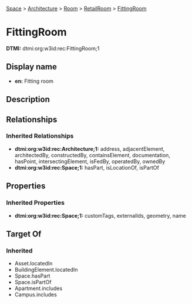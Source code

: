 [Space](../../../Space.md) > [Architecture](../../Architecture.md) > [Room](../Room.md) > [RetailRoom](RetailRoom.md) > [FittingRoom](.)
# FittingRoom
**DTMI:** dtmi:org:w3id:rec:FittingRoom;1
## Display name
- **en:** Fitting room
## Description
## Relationships
### Inherited Relationships
* **dtmi:org:w3id:rec:Architecture;1:** address, adjacentElement, architectedBy, constructedBy, containsElement, documentation, hasPoint, intersectingElement, isFedBy, operatedBy, ownedBy
* **dtmi:org:w3id:rec:Space;1:** hasPart, isLocationOf, isPartOf
## Properties
### Inherited Properties
* **dtmi:org:w3id:rec:Space;1:** customTags, externalIds, geometry, name
## Target Of
### Inherited
* Asset.locatedIn
* BuildingElement.locatedIn
* Space.hasPart
* Space.isPartOf
* Apartment.includes
* Campus.includes
